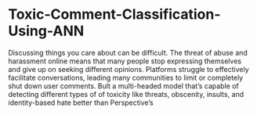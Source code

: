 # Toxic-Comment-Classification-Using-ANN
Discussing things you care about can be difficult. The threat of abuse and harassment online means that many people stop expressing themselves and give up on seeking different opinions. Platforms struggle to effectively facilitate conversations, leading many communities to limit or completely shut down user comments.
 Bult a multi-headed model that’s capable of detecting different types of of toxicity like threats, obscenity, insults, and identity-based hate better than Perspective’s 
